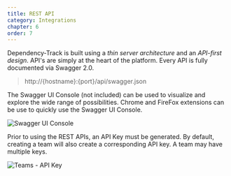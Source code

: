 ```yaml
---
title: REST API
category: Integrations
chapter: 6
order: 7
---
```


Dependency-Track is built using a *thin server architecture* and an *API-first design*. API's are simply at the heart
of the platform. Every API is fully documented via Swagger 2.0.

> http://{hostname}:{port}/api/swagger.json

The Swagger UI Console (not included) can be used to visualize and explore the wide range of possibilities. Chrome and
FireFox extensions can be use to quickly use the Swagger UI Console.

![Swagger UI Console](/images/screenshots/swagger-ui-console.png)

Prior to using the REST APIs, an API Key must be generated. By default, creating a team will also create a corresponding 
API key. A team may have multiple keys.

![Teams - API Key](/images/screenshots/teams.png)
